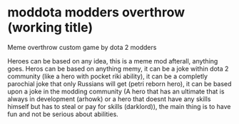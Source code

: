# moddota modders overthrow (working title)
Meme overthrow custom game by dota 2 modders

Heroes can be based on any idea, this is a meme mod afterall, anything goes. Heros can be based on anything memy, it can be a joke within dota 2 community (like a hero with pocket riki ability), it can be a completly parochial joke that only Russians will get (petri reborn hero), it can be based upon a joke in the modding community (A hero that has an ultimate that is always in development (arhowk) or a hero that doesnt have any skills himself but has to steal or pay for skills (darklord)), the main thing is to have fun and not be serious about abilities. 




